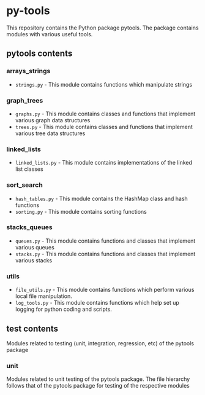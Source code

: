# py-tools

This repository contains the Python package pytools. The package contains modules with various useful tools.

## pytools contents

### arrays_strings
- `strings.py` - This module contains functions which manipulate strings

### graph_trees
- `graphs.py` - This module contains classes and functions that implement various graph data structures
- `trees.py` - This module contains classes and functions that implement various tree data structures

### linked_lists
- `linked_lists.py` - This module contains implementations of the linked list classes

### sort_search
- `hash_tables.py` - This module contains the HashMap class and hash functions
- `sorting.py` - This module contains sorting functions

### stacks_queues
- `queues.py` - This module contains functions and classes that implement various queues
- `stacks.py` - This module contains functions and classes that implement various stacks

### utils
- `file_utils.py` - This module contains functions which perform various local file manipulation.
- `log_tools.py` - This module contains functions which help set up logging for python coding and scripts.

## test contents
Modules related to testing (unit, integration, regression, etc) of the pytools package

### unit
Modules related to unit testing of the pytools package. The file hierarchy follows that of the pytools package for testing of the respective modules

